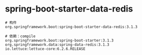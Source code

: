 # spring-boot-starter-data-redis

```
# 构件
org.springframework.boot:spring-boot-starter-data-redis:3.1.3

# 依赖：compile
org.springframework.boot:spring-boot-starter:3.1.3
org.springframework.data:spring-data-redis:3.1.3
io.lettuce:lettuce-core:6.2.6.RELEASE
```
